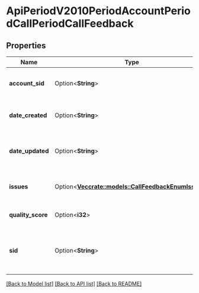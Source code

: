 # ApiPeriodV2010PeriodAccountPeriodCallPeriodCallFeedback

## Properties

Name | Type | Description | Notes
------------ | ------------- | ------------- | -------------
**account_sid** | Option<**String**> | The unique sid that identifies this account | [optional]
**date_created** | Option<**String**> | The date this resource was created | [optional]
**date_updated** | Option<**String**> | The date this resource was last updated | [optional]
**issues** | Option<[**Vec<crate::models::CallFeedbackEnumIssues>**](call_feedback_enum_issues.md)> | Issues experienced during the call | [optional]
**quality_score** | Option<**i32**> | 1 to 5 quality score | [optional]
**sid** | Option<**String**> | A string that uniquely identifies this feedback resource | [optional]

[[Back to Model list]](../README.md#documentation-for-models) [[Back to API list]](../README.md#documentation-for-api-endpoints) [[Back to README]](../README.md)


